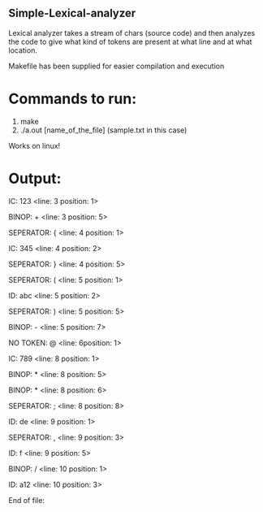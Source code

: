 ## Simple-Lexical-analyzer

Lexical analyzer takes a stream of chars (source code) and then analyzes the code to give
what kind of tokens are present at what line and at what location.

Makefile has been supplied for easier compilation and execution

# Commands to run:
1) make
2) ./a.out [name_of_the_file] (sample.txt in this case)

Works on linux!


# Output: 

 IC: 123 <line: 3 position: 1>
 
 BINOP: + <line: 3 position: 5>
 
 SEPERATOR: { <line: 4 position: 1>
 
 IC: 345 <line: 4 position: 2>
 
 SEPERATOR: } <line: 4 position: 5>
 
 SEPERATOR: ( <line: 5 position: 1>
 
 ID: abc <line: 5 position: 2>
 
 SEPERATOR: ) <line: 5 position: 5>
 
 BINOP: - <line: 5 position: 7>
 
 NO TOKEN: @ <line: 6position: 1>
 
 IC: 789 <line: 8 position: 1>
 
 BINOP: * <line: 8 position: 5>
 
 BINOP: * <line: 8 position: 6>
 
 SEPERATOR: ; <line: 8 position: 8>
 
 ID: de <line: 9 position: 1>
 
 SEPERATOR: , <line: 9 position: 3>
 
 ID: f <line: 9 position: 5>
 
 BINOP: / <line: 10 position: 1> 
 
 ID: a12 <line: 10 position: 3>
 
 End of file: 
